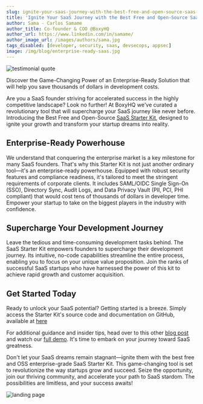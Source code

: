 ```yaml
---
slug: ignite-your-saas-journey-with-the-best-free-and-open-source-saas-starter-kit
title: 'Ignite Your SaaS Journey with the Best Free and Open-Source SaaS Starter Kit'
author: Sama - Carlos Samame
author_title: Co-founder & COO @BoxyHQ
author_url: https://www.linkedin.com/in/samame/
author_image_url: /images/authors/sama.jpg
tags_disabled: [developer, security, saas, devsecops, appsec]
image: /img/blog/enterprise-ready-saas.jpg
---
```


![testimonial quote](/img/blog/testimonial-kubeworkz.png)

Discover the Game-Changing Power of an Enterprise-Ready Solution that will help you save thousands of dollars in development costs.

Are you a SaaS founder striving for accelerated success in the highly competitive landscape? Look no further! At BoxyHQ we've curated a revolutionary tool that will supercharge your SaaS journey like never before. Introducing the Best Free and Open-Source [SaaS Starter Kit](https://github.com/boxyhq/saas-starter-kit), designed to ignite your growth and transform your startup dreams into reality.

## Enterprise-Ready Powerhouse

We understand that conquering the enterprise market is a key milestone for many SaaS founders. That's why this Starter Kit is not just another ordinary tool—it's an enterprise-ready powerhouse. Equipped with robust security features and compliance readiness, it's tailored to meet the stringent requirements of corporate clients. It includes SAML/OIDC Single Sign-On (SSO), Directory Sync, Audit Logs, and Data Privacy Vault (PII, PCI, PHI compliant) that would cost tens of thousands of dollars in developer time. Empower your startup to take on the biggest players in the industry with confidence.

## Supercharge Your Development Journey

Leave the tedious and time-consuming development tasks behind. The SaaS Starter Kit empowers founders to supercharge their development journey. Its intuitive, no-code capabilities streamline the entire process, enabling you to focus on your unique value proposition. Join the ranks of successful SaaS startups who have harnessed the power of this kit to achieve rapid growth and customer acquisition.

## Get Started Today

Ready to unlock your SaaS potential? Getting started is a breeze. Simply access the Starter Kit's source code and documentation on GitHub, available at [here](https://github.com/boxyhq/saas-starter-kit)

For additional guidance and insider tips, head over to this other [blog post](https://boxyhq.com/blog/enterprise-ready-saas-starter-kit) and watch our [full demo](https://www.youtube.com/watch?v=oF8QIwQIhyo). It's time to embark on your journey toward SaaS greatness.

Don't let your SaaS dreams remain stagnant—ignite them with the best free and OSS enterprise-grade SaaS Starter Kit. This game-changing tool is set to revolutionize the way startups grow and succeed. Seize the opportunity, join our thriving community, and accelerate your path to SaaS stardom. The possibilities are limitless, and your success awaits!

![landing page](/img/blog/ssk-landing-page.png)
